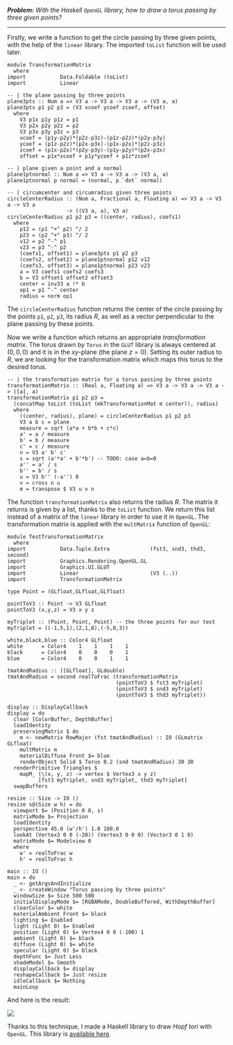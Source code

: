 ***Problem:*** *With the Haskell `OpenGL` library, how to draw a torus
passing by three given points?*

------------------------------------------------------------------------

Firstly, we write a function to get the circle passing by three given
points, with the help of the `linear` library. The imported `toList`
function will be used later.

``` {.haskell}
module TransformationMatrix
  where
import           Data.Foldable (toList)
import           Linear

-- | the plane passing by three points
plane3pts :: Num a => V3 a -> V3 a -> V3 a -> (V3 a, a)
plane3pts p1 p2 p3 = (V3 xcoef ycoef zcoef, offset)
  where
    V3 p1x p1y p1z = p1
    V3 p2x p2y p2z = p2
    V3 p3x p3y p3z = p3
    xcoef = (p1y-p2y)*(p2z-p3z)-(p1z-p2z)*(p2y-p3y)
    ycoef = (p1z-p2z)*(p2x-p3x)-(p1x-p2x)*(p2z-p3z)
    zcoef = (p1x-p2x)*(p2y-p3y)-(p1y-p2y)*(p2x-p3x)
    offset = p1x*xcoef + p1y*ycoef + p1z*zcoef

-- | plane given a point and a normal
plane1ptnormal :: Num a => V3 a -> V3 a -> (V3 a, a)
plane1ptnormal p normal = (normal, p `dot` normal)

-- | circumcenter and circumradius given three points
circleCenterRadius :: (Num a, Fractional a, Floating a) => V3 a -> V3 a -> V3 a
                   -> ((V3 a, a), V3 a)
circleCenterRadius p1 p2 p3 = ((center, radius), coefs1)
  where
    p12 = (p1 ^+^ p2) ^/ 2
    p23 = (p2 ^+^ p3) ^/ 2
    v12 = p2 ^-^ p1
    v23 = p3 ^-^ p2
    (coefs1, offset1) = plane3pts p1 p2 p3
    (coefs2, offset2) = plane1ptnormal p12 v12
    (coefs3, offset3) = plane1ptnormal p23 v23
    a = V3 coefs1 coefs2 coefs3
    b = V3 offset1 offset2 offset3
    center = inv33 a !* b
    op1 = p1 ^-^ center
    radius = norm op1
```

The `circleCenterRadius` function returns the center of the circle
passing by the points `p1`, `p2`, `p3`, its radius $R$, as well as a
vector perpendicular to the plane passing by these points.

Now we write a function which returns an appropriate *transformation
matrix*. The torus drawn by `Torus` in the `GLUT` library is always
centered at $(0,0,0)$ and it is in the $xy$-plane (the plane $z=0$).
Setting its outer radius to $R$, we are looking for the transformation
matrix which maps this torus to the desired torus.

``` {.haskell}
-- | the transformation matrix for a torus passing by three points 
transformationMatrix :: (Real a, Floating a) => V3 a -> V3 a -> V3 a -> ([a], a)
transformationMatrix p1 p2 p3 =
  (concatMap toList (toList (mkTransformationMat m center)), radius)
  where
    ((center, radius), plane) = circleCenterRadius p1 p2 p3
    V3 a b c = plane
    measure = sqrt (a*a + b*b + c*c)
    a' = a / measure
    b' = b / measure
    c' = c / measure
    n = V3 a' b' c'
    s = sqrt (a'*a' + b'*b') -- TODO: case a=b=0
    a'' = a' / s
    b'' = b' / s
    u = V3 b'' (-a'') 0
    v = cross n u
    m = transpose $ V3 u v n
```

The function `transformationMatrix` also returns the radius $R$. The
matrix it returns is given by a list, thanks to the `toList` function.
We return this list instead of a matrix of the `linear` library in order
to use it in `OpenGL`. The transformation matrix is applied with the
`multMatrix` function of `OpenGL`:

``` {.haskell}
module TestTransformationMatrix
  where
import           Data.Tuple.Extra             (fst3, snd3, thd3, second)
import           Graphics.Rendering.OpenGL.GL
import           Graphics.UI.GLUT
import           Linear                       (V3 (..))
import           TransformationMatrix

type Point = (GLfloat,GLfloat,GLfloat)

pointToV3 :: Point -> V3 GLfloat
pointToV3 (x,y,z) = V3 x y z

myTriplet :: (Point, Point, Point) -- the three points for our test
myTriplet = ((-1,5,1),(2,1,8),(-5,0,3))

white,black,blue :: Color4 GLfloat
white      = Color4    1    1    1    1
black      = Color4    0    0    0    1
blue       = Color4    0    0    1    1

tmatAndRadius :: ([GLfloat], GLdouble)
tmatAndRadius = second realToFrac (transformationMatrix
                                   (pointToV3 $ fst3 myTriplet)
                                   (pointToV3 $ snd3 myTriplet)
                                   (pointToV3 $ thd3 myTriplet))

display :: DisplayCallback
display = do
  clear [ColorBuffer, DepthBuffer]
  loadIdentity
  preservingMatrix $ do
    m <- newMatrix RowMajor (fst tmatAndRadius) :: IO (GLmatrix GLfloat)
    multMatrix m
    materialDiffuse Front $= blue
    renderObject Solid $ Torus 0.2 (snd tmatAndRadius) 30 30
  renderPrimitive Triangles $
    mapM_ (\(x, y, z) -> vertex $ Vertex3 x y z)
          [fst3 myTriplet, snd3 myTriplet, thd3 myTriplet]
  swapBuffers

resize :: Size -> IO ()
resize s@(Size w h) = do
  viewport $= (Position 0 0, s)
  matrixMode $= Projection
  loadIdentity
  perspective 45.0 (w'/h') 1.0 100.0
  lookAt (Vertex3 0 0 (-20)) (Vertex3 0 0 0) (Vector3 0 1 0)
  matrixMode $= Modelview 0
  where
    w' = realToFrac w
    h' = realToFrac h

main :: IO ()
main = do
  _ <- getArgsAndInitialize
  _ <- createWindow "Torus passing by three points"
  windowSize $= Size 500 500
  initialDisplayMode $= [RGBAMode, DoubleBuffered, WithDepthBuffer]
  clearColor $= white
  materialAmbient Front $= black
  lighting $= Enabled
  light (Light 0) $= Enabled
  position (Light 0) $= Vertex4 0 0 (-100) 1
  ambient (Light 0) $= black
  diffuse (Light 0) $= white
  specular (Light 0) $= black
  depthFunc $= Just Less
  shadeModel $= Smooth
  displayCallback $= display
  reshapeCallback $= Just resize
  idleCallback $= Nothing
  mainLoop
```

And here is the result:

![](figures/torusPassingByThreePoints.png)

Thanks to this technique, I made a Haskell library to draw *Hopf tori*
with `OpenGL`. This library is [available
here](https://github.com/stla/villarceau).
